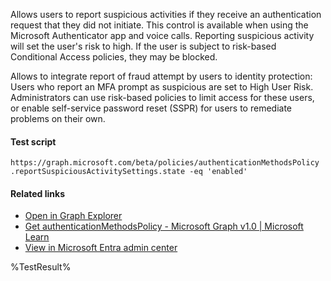 Allows users to report suspicious activities if they receive an authentication request that they did not initiate. This control is available when using the Microsoft Authenticator app and voice calls. Reporting suspicious activity will set the user's risk to high. If the user is subject to risk-based Conditional Access policies, they may be blocked.

Allows to integrate report of fraud attempt by users to identity protection: Users who report an MFA prompt as suspicious are set to High User Risk. Administrators can use risk-based policies to limit access for these users, or enable self-service password reset (SSPR) for users to remediate problems on their own.

#### Test script
```
https://graph.microsoft.com/beta/policies/authenticationMethodsPolicy
.reportSuspiciousActivitySettings.state -eq 'enabled'
```

#### Related links

- [Open in Graph Explorer](https://developer.microsoft.com/en-us/graph/graph-explorer?request=policies/authenticationMethodsPolicy&method=GET&version=beta&GraphUrl=https://graph.microsoft.com)
- [Get authenticationMethodsPolicy - Microsoft Graph v1.0 | Microsoft Learn](https://learn.microsoft.com/en-us/graph/api/authenticationmethodspolicy-get)
- [View in Microsoft Entra admin center](https://entra.microsoft.com/#view/Microsoft_AAD_IAM/AuthenticationMethodsMenuBlade/~/AuthMethodsSettings)

<!--- Results --->
%TestResult%
